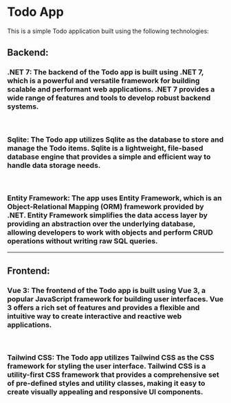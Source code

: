 # Todo App

 This is a simple Todo application built using the following technologies:

## Backend:

### .NET 7: The backend of the Todo app is built using .NET 7, which is a powerful and versatile framework for building scalable and performant web applications. .NET 7 provides a wide range of features and tools to develop robust backend systems.
<br>

### Sqlite: The Todo app utilizes Sqlite as the database to store and manage the Todo items. Sqlite is a lightweight, file-based database engine that provides a simple and efficient way to handle data storage needs.
<br>

### Entity Framework: The app uses Entity Framework, which is an Object-Relational Mapping (ORM) framework provided by .NET. Entity Framework simplifies the data access layer by providing an abstraction over the underlying database, allowing developers to work with objects and perform CRUD operations without writing raw SQL queries.
---

## Frontend:

### Vue 3: The frontend of the Todo app is built using Vue 3, a popular JavaScript framework for building user interfaces. Vue 3 offers a rich set of features and provides a flexible and intuitive way to create interactive and reactive web applications.
<br>

### Tailwind CSS: The Todo app utilizes Tailwind CSS as the CSS framework for styling the user interface. Tailwind CSS is a utility-first CSS framework that provides a comprehensive set of pre-defined styles and utility classes, making it easy to create visually appealing and responsive UI components.
